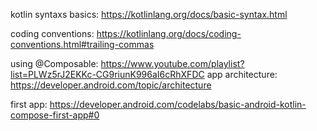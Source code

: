 kotlin syntaxs basics:	https://kotlinlang.org/docs/basic-syntax.html

coding conventions:	https://kotlinlang.org/docs/coding-conventions.html#trailing-commas

using @Composable:	https://www.youtube.com/playlist?list=PLWz5rJ2EKKc-CG9riunK996aI6cRhXFDC
app architecture:	https://developer.android.com/topic/architecture

first app:		https://developer.android.com/codelabs/basic-android-kotlin-compose-first-app#0
